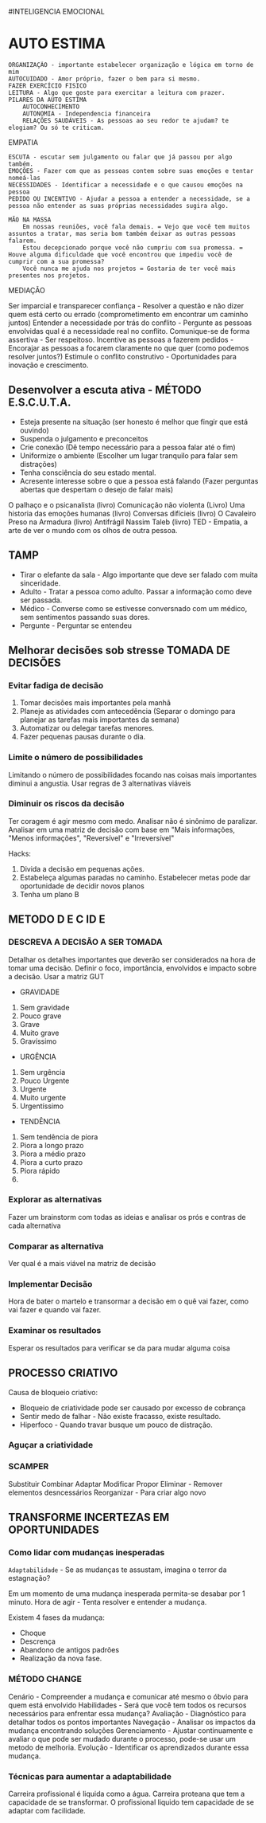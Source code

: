 #INTELIGENCIA EMOCIONAL

# AUTO ESTIMA

	ORGANIZAÇÃO - importante estabelecer organização e lógica em torno de mim
	AUTOCUIDADO - Amor próprio, fazer o bem para si mesmo.
	FAZER EXERCÍCIO FISICO
	LEITURA - Algo que goste para exercitar a leitura com prazer.	
	PILARES DA AUTO ESTIMA
		AUTOCONHECIMENTO
		AUTONOMIA - Independencia financeira
		RELAÇÕES SAUDÁVEIS - As pessoas ao seu redor te ajudam? te elogiam? Ou só te criticam.

EMPATIA

	ESCUTA - escutar sem julgamento ou falar que já passou por algo também.
	EMOÇÕES - Fazer com que as pessoas contem sobre suas emoções e tentar nomeá-las
	NECESSIDADES - Identificar a necessidade e o que causou emoções na pessoa
	PEDIDO OU INCENTIVO - Ajudar a pessoa a entender a necessidade, se a pessoa não entender as suas próprias necessidades sugira algo.

	MÃO NA MASSA
		Em nossas reuniões, você fala demais. = Vejo que você tem muitos assuntos a tratar, mas seria bom também deixar as outras pessoas falarem.
		Estou decepcionado porque você não cumpriu com sua promessa. = Houve alguma dificuldade que você encontrou que impediu você de cumprir com a sua promessa?
		Você nunca me ajuda nos projetos = Gostaria de ter você mais presentes nos projetos.

MEDIAÇÃO

Ser imparcial e transparecer confiança - Resolver a questão e não dizer quem está certo ou errado (comprometimento em encontrar um caminho juntos)
Entender a necessidade por trás do conflito - Pergunte as pessoas envolvidas qual é a necessidade real no conflito.
Comunique-se de forma assertiva - Ser respeitoso. 
Incentive as pessoas a fazerem pedidos - Encorajar as pessoas a focarem claramente no que quer (como podemos resolver juntos?)
Estimule o conflito construtivo - Oportunidades para inovação e crescimento.

## Desenvolver a escuta ativa - MÉTODO E.S.C.U.T.A.

- Esteja presente na situação (ser honesto é melhor que fingir que está ouvindo)
- Suspenda o julgamento e preconceitos
- Crie conexão (Dê tempo necessário para a pessoa falar até o fim)
- Uniformize o ambiente (Escolher um lugar tranquilo para falar sem distrações)
- Tenha consciência do seu estado mental.
- Acresente interesse sobre o que a pessoa está falando (Fazer perguntas abertas que despertam o desejo de falar mais)

O palhaço e o psicanalista (livro)
Comunicação não violenta (Livro)
Uma historia das emoções humanas (livro)
Conversas difícieis (livro)
O Cavaleiro Preso na Armadura (livro)
Antifrágil Nassim Taleb (livro)
TED - Empatia, a arte de ver o mundo com os olhos de outra pessoa.

## TAMP
- Tirar o elefante da sala - Algo importante que deve ser falado com muita sinceridade.
- Adulto - Tratar a pessoa como adulto. Passar a informação como deve ser passada.
- Médico - Converse como se estivesse conversnado com um médico, sem sentimentos passando suas dores.
- Pergunte - Perguntar se entendeu

## Melhorar decisões sob stresse TOMADA DE DECISÕES

### Evitar fadiga de decisão

1. Tomar decisões mais importantes pela manhã
2. Planeje as atividades com antecedência (Separar o domingo para planejar as tarefas mais importantes da semana)
3. Automatizar ou delegar tarefas menores.
4. Fazer pequenas pausas durante o dia.

### Limite o número de possibilidades

Limitando o número de possibilidades focando nas coisas mais importantes diminui a angustia.
Usar regras de 3 alternativas viáveis

### Diminuir os riscos da decisão

Ter coragem é agir mesmo com medo. Analisar não é sinônimo de paralizar.
Analisar em uma matriz de decisão com base em "Mais informações, "Menos informações", "Reversível" e "Irreversível"

Hacks:
1. Divida a decisão em pequenas ações.
2. Estabeleça algumas paradas no caminho. Estabelecer metas pode dar oportunidade de decidir novos planos
3. Tenha um plano B

## METODO D E C ID E

### DESCREVA A DECISÃO A SER TOMADA

Detalhar os detalhes importantes que deverão ser considerados na hora de tomar uma decisão. Definir o foco, importância, envolvidos e impacto sobre a decisão. Usar a matriz GUT

- GRAVIDADE
1. Sem gravidade
2. Pouco grave
3. Grave
4. Muito grave
5. Gravíssimo
- URGÊNCIA
1. Sem urgência
2. Pouco Urgente
3. Urgente
4. Muito urgente
5. Urgentíssimo
- TENDÊNCIA
1. Sem tendência de piora
2. Piora a longo prazo
3. Piora a médio prazo
4. Piora a curto prazo
5. Piora rápido
6. 
### Explorar as alternativas

Fazer um brainstorm com todas as ideias e analisar os prós e contras de cada alternativa

### Comparar as alternativa

Ver qual é a mais viável na matriz de decisão

### Implementar Decisão

Hora de bater o martelo e transormar a decisão em o quê vai fazer, como vai fazer e quando vai fazer. 

### Examinar os resultados

Esperar os resultados para verificar se da para mudar alguma coisa

## PROCESSO CRIATIVO

Causa de bloqueio criativo:
- Bloqueio de criatividade pode ser causado por excesso de cobrança
- Sentir medo de falhar - Não existe fracasso, existe resultado.
- Hiperfoco - Quando travar busque um pouco de distração.

### Aguçar a criatividade

### SCAMPER

Substituir
Combinar
Adaptar
Modificar
Propor
Eliminar - Remover elementos desncessários
Reorganizar - Para criar algo novo

## TRANSFORME INCERTEZAS EM OPORTUNIDADES

### Como lidar com mudanças inesperadas

`Adaptabilidade` - Se as mudanças te assustam, imagina o terror da estagnação?

Em um momento de uma mudança inesperada permita-se desabar por 1 minuto.
Hora de agir - Tenta resolver e entender a mudança.

Existem 4 fases da mudança:

- Choque
- Descrença
- Abandono de antigos padrões
- Realização da nova fase.

### MÉTODO CHANGE

Cenário - Compreender a mudança e comunicar até mesmo o óbvio para quem está envolvido
Habilidades - Será que você tem todos os recursos necessários para enfrentar essa mudança?
Avaliação - Diagnóstico para detalhar todos os pontos importantes
Navegação - Analisar os impactos da mudança encontrando soluções
Gerenciamento - Ajustar continuamente e avaliar o que pode ser mudado durante o processo, pode-se usar um metodo de melhoria.
Evolução - Identificar os aprendizados durante essa mudança.

### Técnicas para aumentar a adaptabilidade

Carreira profissional é liquida como a água. Carreira proteana que tem a capacidade de se transformar. O profissional liquido tem capacidade de se adaptar com facilidade.
